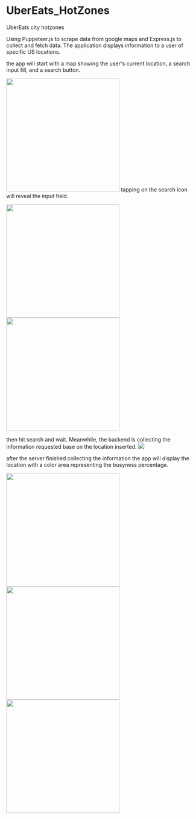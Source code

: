 # UberEats_HotZones
UberEats city hotzones

Using Puppeteer.js to scrape data from google maps and Express.js to collect and fetch data. The application displays information to a user of specific US locations.

the app will start with a map showing the user's current location, a search input fill, and a search button.

<img src="ReadmeImages/Startapp.png" width="300"> 
tapping on the search icon will reveal the input field.

<img src="ReadmeImages/searchtap.png" width="300"> <img src="ReadmeImages/locationset.png" width="300">

then hit search and wait. Meanwhile, the backend is collecting the information requested base on the location inserted.
<img src="ReadmeImages/serverdata.png">

after the server finished collecting the information the app will display the location with a color area representing the busyness percentage.

<img src="ReadmeImages/notbusyresult.png" width="300"> <img src="ReadmeImages/mediumbusyresult.png" width="300"> <img src="ReadmeImages/busyresult.png" width="300">

